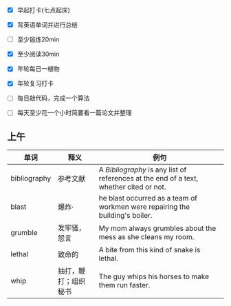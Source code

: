 - [x] 早起打卡(七点起床)
- [x] 背英语单词并进行总结
- [ ] 至少锻炼20min
- [x] 至少阅读30min
- [x] 年轮每日一植物
- [x] 年轮复习打卡
- [ ] 每日敲代码，完成一个算法
- [ ] 每天至少花一个小时简要看一篇论文并整理



## 上午

| 单词         | 释义                 | 例句                                                         |
| ------------ | -------------------- | ------------------------------------------------------------ |
| bibliography | 参考文献             | A *Bibliography* is any list of references at the end of a text, whether cited or not. |
| blast        | 爆炸·                | he blast occurred as a team of workmen were repairing the building's boiler. |
| grumble      | 发牢骚，怨言         | My mom always grumbles about the mess as she cleans my room. |
| lethal       | 致命的               | A bite from this kind of snake is lethal.                    |
| whip         | 抽打，鞭打；组织秘书 | The guy whips his horses to make them run faster.            |

 


